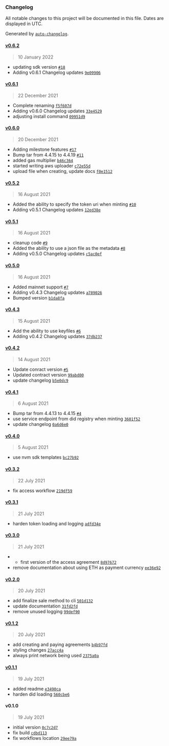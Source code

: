 ### Changelog

All notable changes to this project will be documented in this file. Dates are displayed in UTC.

Generated by [`auto-changelog`](https://github.com/CookPete/auto-changelog).

#### [v0.6.2](https://github.com/nevermined-io/vitadao-cli/compare/v0.6.1...v0.6.2)

> 10 January 2022

- updating sdk version [`#18`](https://github.com/nevermined-io/vitadao-cli/pull/18)
- Adding v0.6.1 Changelog updates [`9e09906`](https://github.com/nevermined-io/vitadao-cli/commit/9e09906cc081956219060ecc732a0f0ade010942)

#### [v0.6.1](https://github.com/nevermined-io/vitadao-cli/compare/v0.6.0...v0.6.1)

> 22 December 2021

- Complete renaming [`f5f607d`](https://github.com/nevermined-io/vitadao-cli/commit/f5f607d69bd47d2b0577cf1d87af5029a4e0e8e1)
- Adding v0.6.0 Changelog updates [`33e4529`](https://github.com/nevermined-io/vitadao-cli/commit/33e452937c546c89691f43b3640cefeaaed89784)
- adjusting install command [`09951d9`](https://github.com/nevermined-io/vitadao-cli/commit/09951d9e68fb1534c8ebfae94e008edcada16012)

#### [v0.6.0](https://github.com/nevermined-io/vitadao-cli/compare/v0.5.2...v0.6.0)

> 20 December 2021

- Adding milestone features [`#17`](https://github.com/nevermined-io/vitadao-cli/pull/17)
- Bump tar from 4.4.15 to 4.4.19 [`#11`](https://github.com/nevermined-io/vitadao-cli/pull/11)
- added gas multiplier [`b46c364`](https://github.com/nevermined-io/vitadao-cli/commit/b46c364130b808e8158e8f8765b95d1d56690802)
- started writing aws uploader [`c72e55d`](https://github.com/nevermined-io/vitadao-cli/commit/c72e55d980df07ba59c35d173d7d4947a1ba1041)
- upload file when creating, update docs [`f0e1512`](https://github.com/nevermined-io/vitadao-cli/commit/f0e15128da533805543a95169c257d8d199dc568)

#### [v0.5.2](https://github.com/nevermined-io/vitadao-cli/compare/v0.5.1...v0.5.2)

> 16 August 2021

- Added the ability to specify the token uri when minting [`#10`](https://github.com/nevermined-io/vitadao-cli/pull/10)
- Adding v0.5.1 Changelog updates [`12ed38e`](https://github.com/nevermined-io/vitadao-cli/commit/12ed38ea9e6f50c14c4c411199432a68b7e56928)

#### [v0.5.1](https://github.com/nevermined-io/vitadao-cli/compare/v0.5.0...v0.5.1)

> 16 August 2021

- cleanup code [`#9`](https://github.com/nevermined-io/vitadao-cli/pull/9)
- Added the ability to use a json file as the metadata [`#8`](https://github.com/nevermined-io/vitadao-cli/pull/8)
- Adding v0.5.0 Changelog updates [`c5ac0ef`](https://github.com/nevermined-io/vitadao-cli/commit/c5ac0efd34232f2a2e48f9df4367b89c3c8e32cb)

#### [v0.5.0](https://github.com/nevermined-io/vitadao-cli/compare/v0.4.3...v0.5.0)

> 16 August 2021

- Added mainnet support [`#7`](https://github.com/nevermined-io/vitadao-cli/pull/7)
- Adding v0.4.3 Changelog updates [`a789026`](https://github.com/nevermined-io/vitadao-cli/commit/a7890269b84ff50b8675f061166b01e3eb898ad0)
- Bumped version [`b1da8fa`](https://github.com/nevermined-io/vitadao-cli/commit/b1da8faec309931ea10c1ef0adbb16aef8fa759e)

#### [v0.4.3](https://github.com/nevermined-io/vitadao-cli/compare/v0.4.2...v0.4.3)

> 15 August 2021

- Add the ability to use keyfiles [`#6`](https://github.com/nevermined-io/vitadao-cli/pull/6)
- Adding v0.4.2 Changelog updates [`37db237`](https://github.com/nevermined-io/vitadao-cli/commit/37db2375a575fecb6de9929f8cce6ce87cbf7ef1)

#### [v0.4.2](https://github.com/nevermined-io/vitadao-cli/compare/v0.4.1...v0.4.2)

> 14 August 2021

- Update conract version [`#5`](https://github.com/nevermined-io/vitadao-cli/pull/5)
- Updated contract version [`99abd00`](https://github.com/nevermined-io/vitadao-cli/commit/99abd00f1eb5cfd87312c187c4f691b8b9e1b0e1)
- update changelog [`b5e0dc9`](https://github.com/nevermined-io/vitadao-cli/commit/b5e0dc9401610367abe2a8b9057135b0595d15ea)

#### [v0.4.1](https://github.com/nevermined-io/vitadao-cli/compare/v0.4.0...v0.4.1)

> 6 August 2021

- Bump tar from 4.4.13 to 4.4.15 [`#4`](https://github.com/nevermined-io/vitadao-cli/pull/4)
- use service endpoint from did registry when minting [`3601f52`](https://github.com/nevermined-io/vitadao-cli/commit/3601f52d64304045701cfd8d25486942db75099b)
- update changelog [`0a6d6e0`](https://github.com/nevermined-io/vitadao-cli/commit/0a6d6e07441d3e348eeac97c0f89a9a394252db6)

#### [v0.4.0](https://github.com/nevermined-io/vitadao-cli/compare/v0.3.2...v0.4.0)

> 5 August 2021

- use nvm sdk templates [`bc27b92`](https://github.com/nevermined-io/vitadao-cli/commit/bc27b92ea5ad27c94c84f2dd15b6e730ce36dbf1)

#### [v0.3.2](https://github.com/nevermined-io/vitadao-cli/compare/v0.3.1...v0.3.2)

> 22 July 2021

- fix access workflow [`219df59`](https://github.com/nevermined-io/vitadao-cli/commit/219df59b324c4b880dd55484cb190d02c0db2f0a)

#### [v0.3.1](https://github.com/nevermined-io/vitadao-cli/compare/v0.3.0...v0.3.1)

> 21 July 2021

- harden token loading and logging [`adfd34e`](https://github.com/nevermined-io/vitadao-cli/commit/adfd34e3ffcdaa73b1f71390e31ccea8f309a689)

#### [v0.3.0](https://github.com/nevermined-io/vitadao-cli/compare/v0.2.0...v0.3.0)

> 21 July 2021

- - first version of the access agreement [`8d97672`](https://github.com/nevermined-io/vitadao-cli/commit/8d97672cbf59121dcdced85da2ec9460c0387cd5)
- remove documentation about using ETH as payment currency [`ee36e92`](https://github.com/nevermined-io/vitadao-cli/commit/ee36e924376c0f140a48e7f4c8ce66843677cff3)

#### [v0.2.0](https://github.com/nevermined-io/vitadao-cli/compare/v0.1.2...v0.2.0)

> 20 July 2021

- add finalize sale method to cli [`501d132`](https://github.com/nevermined-io/vitadao-cli/commit/501d132096db2b195706ee6056aea8bcc54c2675)
- update documentation [`31fd2fd`](https://github.com/nevermined-io/vitadao-cli/commit/31fd2fd2194aece7faa2eec65c8fd9a9e6c61ea5)
- remove unused logging [`99def90`](https://github.com/nevermined-io/vitadao-cli/commit/99def902cb0906fbf98bc27cfa7b3b89d9fdae34)

#### [v0.1.2](https://github.com/nevermined-io/vitadao-cli/compare/v0.1.1...v0.1.2)

> 20 July 2021

- add creating and paying agreements [`b4b97fd`](https://github.com/nevermined-io/vitadao-cli/commit/b4b97fdda845d7a43c42d3597daf19d32932684e)
- styling changes [`27acc4a`](https://github.com/nevermined-io/vitadao-cli/commit/27acc4a58086db28e184832a0fa60b7606ca4131)
- always print network being used [`2375a0a`](https://github.com/nevermined-io/vitadao-cli/commit/2375a0ade1185927c4ab3728eb286be065a48d5c)

#### [v0.1.1](https://github.com/nevermined-io/vitadao-cli/compare/v0.1.0...v0.1.1)

> 19 July 2021

- added readme [`e3490ca`](https://github.com/nevermined-io/vitadao-cli/commit/e3490ca4e7d9d62f5ea3bef84bc4f64849266f94)
- harden did loading [`560cbe6`](https://github.com/nevermined-io/vitadao-cli/commit/560cbe61975931c6b333ce26077fd1f3ba42237d)

#### v0.1.0

> 19 July 2021

- initial version [`0c7c2d7`](https://github.com/nevermined-io/vitadao-cli/commit/0c7c2d76337b1c4c65658a751cae7b636464e6eb)
- fix build [`cdbd113`](https://github.com/nevermined-io/vitadao-cli/commit/cdbd113095441d1d67645efdc11be13143eb5bc5)
- fix workflows location [`29ee79a`](https://github.com/nevermined-io/vitadao-cli/commit/29ee79a7b4732313178c9fd5503ea110829999d6)
